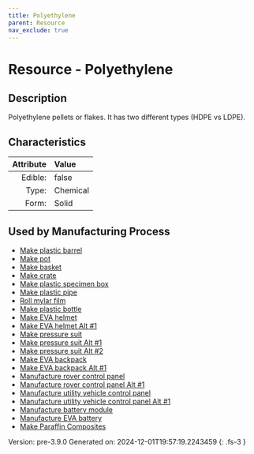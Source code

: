 ```yaml
---
title: Polyethylene
parent: Resource
nav_exclude: true
---
```

# Resource - Polyethylene

## Description
&#10;&#9;&#9;Polyethylene pellets or flakes. It has two different types (HDPE vs LDPE). 

## Characteristics

| Attribute      | Value |
|--------:|:------|
|Edible:|false|
|Type:|Chemical|
|Form:|Solid|
 

## Used by Manufacturing Process

- [Make plastic barrel](../process/make-plastic-barrel.html)
- [Make pot](../process/make-pot.html)
- [Make basket](../process/make-basket.html)
- [Make crate](../process/make-crate.html)
- [Make plastic specimen box](../process/make-plastic-specimen-box.html)
- [Make plastic pipe](../process/make-plastic-pipe.html)
- [Roll mylar film](../process/roll-mylar-film.html)
- [Make plastic bottle](../process/make-plastic-bottle.html)
- [Make EVA helmet](../process/make-eva-helmet.html)
- [Make EVA helmet Alt #1](../process/make-eva-helmet-alt--1.html)
- [Make pressure suit](../process/make-pressure-suit.html)
- [Make pressure suit Alt #1](../process/make-pressure-suit-alt--1.html)
- [Make pressure suit Alt #2](../process/make-pressure-suit-alt--2.html)
- [Make EVA backpack](../process/make-eva-backpack.html)
- [Make EVA backpack Alt #1](../process/make-eva-backpack-alt--1.html)
- [Manufacture rover control panel](../process/manufacture-rover-control-panel.html)
- [Manufacture rover control panel Alt #1](../process/manufacture-rover-control-panel-alt--1.html)
- [Manufacture utility vehicle control panel](../process/manufacture-utility-vehicle-control-panel.html)
- [Manufacture utility vehicle control panel Alt #1](../process/manufacture-utility-vehicle-control-panel-alt--1.html)
- [Manufacture battery module](../process/manufacture-battery-module.html)
- [Manufacture EVA battery](../process/manufacture-eva-battery.html)
- [Make Paraffin Composites](../process/make-paraffin-composites.html)


    

Version: pre-3.9.0 Generated on: 2024-12-01T19:57:19.2243459
{: .fs-3 }
